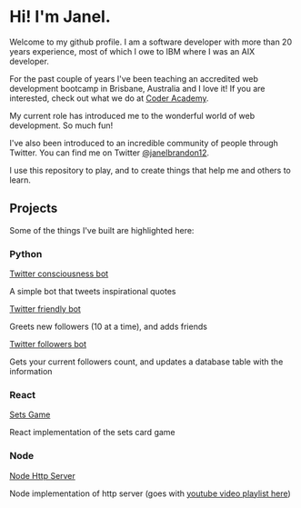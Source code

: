 # Hi! I'm Janel.

Welcome to my github profile. I am a software developer with more than 20 years experience, most of which I owe to IBM where I was an AIX developer.

For the past couple of years I've been teaching an accredited web development bootcamp in Brisbane, Australia and I love it! If you are interested, check out what we do at <a href="https://coderacademy.edu.au/" target="_blank">Coder Academy</a>.

My current role has introduced me to the wonderful world of web development. So much fun!

I've also been introduced to an incredible community of people through Twitter. You can find me on Twitter <a href="https://twitter.com/janelbrandon12" target="_blank">@janelbrandon12</a>.

I use this repository to play, and to create things that help me and others to learn.

## Projects

Some of the things I've built are highlighted here:

### Python
<a href="https://github.com/janel-developer/twitter-consciousness-bot">Twitter consciousness bot</a>

A simple bot that tweets inspirational quotes

<a href="https://github.com/janel-developer/twitter-friendly-bot">Twitter friendly bot</a>

Greets new followers (10 at a time), and adds friends

<a href="https://github.com/janel-developer/twitter-followers-bot">Twitter followers bot</a>

Gets your current followers count, and updates a database table with the information

### React

<a href="https://github.com/janel-developer/sets-game">Sets Game</a>

React implementation of the sets card game

### Node

<a href="https://github.com/janel-developer/node-web-server">Node Http Server</a>

Node implementation of http server (goes with <a href="https://www.youtube.com/playlist?list=PLjJnSS_3pkuzPr8NpCCnzVGHl_4m3JWbR">youtube video playlist here</a>)